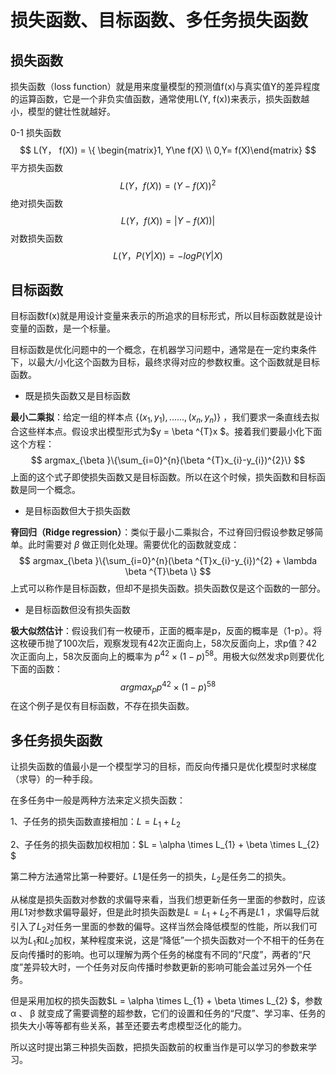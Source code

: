 # 损失函数、目标函数、多任务损失函数

## 损失函数

损失函数（loss function）就是用来度量模型的预测值f(x)与真实值Y的差异程度的运算函数，它是一个非负实值函数，通常使用L(Y, f(x))来表示，损失函数越小，模型的健壮性就越好。

0-1 损失函数
$$
L(Y， f(X)) = \{ \begin{matrix}1, Y\ne f(X) \\ 0,Y= f(X)\end{matrix}
$$
平方损失函数
$$
L(Y， f(X)) = (Y  - f(X))^{2}
$$
绝对损失函数
$$
L(Y， f(X)) = \left | Y  - f(X)) \right | 
$$
对数损失函数
$$
L(Y， P(Y|X)) = -logP(Y|X)
$$

## 目标函数

目标函数f(x)就是用设计变量来表示的所追求的目标形式，所以目标函数就是设计变量的函数，是一个标量。

目标函数是优化问题中的一个概念，在机器学习问题中，通常是在一定约束条件下，以最大/小化这个函数为目标，最终求得对应的参数权重。这个函数就是目标函数。

- 既是损失函数又是目标函数

**最小二乘拟**：给定一组的样本点 $\{(x_{1}, y_{1}),......,(x_{n}, y_{n})\}$ ，我们要求一条直线去拟合这些样本点。假设求出模型形式为$y = \beta ^{T}x $。接着我们要最小化下面这个方程：
$$
argmax_{\beta }\{\sum_{i=0}^{n}(\beta ^{T}x_{i}-y_{i})^{2}\}
$$
上面的这个式子即使损失函数又是目标函数。所以在这个时候，损失函数和目标函数是同一个概念。

- 是目标函数但大于损失函数

  

**脊回归（Ridge regression）**：类似于最小二乘拟合，不过脊回归假设参数足够简单。此时需要对 $\beta$ 做正则化处理。需要优化的函数就变成：
$$
argmax_{\beta }\{\sum_{i=0}^{n}(\beta ^{T}x_{i}-y_{i})^{2} + \lambda \beta ^{T}\beta \}
$$
上式可以称作是目标函数，但却不是损失函数。损失函数仅是这个函数的一部分。

- 是目标函数但没有损失函数

**极大似然估计**：假设我们有一枚硬币，正面的概率是p，反面的概率是（1-p）。将这枚硬币抛了100次后，观察发现有42次正面向上，58次反面向上，求p值？42次正面向上，58次反面向上的概率为 $p^{42}\times(1-p)^{58}$。用极大似然发求p则要优化下面的函数：
$$
argmax_{p}p^{42}\times(1-p)^{58}
$$
在这个例子是仅有目标函数，不存在损失函数。



## 多任务损失函数

让损失函数的值最小是一个模型学习的目标，而反向传播只是优化模型时求梯度（求导）的一种手段。

在多任务中一般是两种方法来定义损失函数：

1、子任务的损失函数直接相加：$L = L_{1} + L _{2}$

2、子任务的损失函数加权相加：$L = \alpha \times L_{1} + \beta \times L_{2} $

第二种方法通常比第一种要好。$L{1}$是任务一的损失，$L_{2}$是任务二的损失。

从梯度是损失函数对参数的求偏导来看，当我们想更新任务一里面的参数时，应该用$L{1}$对参数求偏导最好，但是此时损失函数是$L = L_{1} + L _{2}$不再是$L{1}$ ，求偏导后就引入了$L_{2}$对任务一里面的参数的偏导。这样当然会降低模型的性能，所以我们可以为$L_{1}$和$L_{2}$加权，某种程度来说，这是“降低”一个损失函数对一个不相干的任务在反向传播时的影响。也可以理解为两个任务的梯度有不同的“尺度”，两者的“尺度”差异较大时，一个任务对反向传播时参数更新的影响可能会盖过另外一个任务。

但是采用加权的损失函数$L = \alpha \times L_{1} + \beta \times L_{2} $，参数α 、 β 就变成了需要调整的超参数，它们的设置和任务的“尺度”、学习率、任务的损失大小等等都有些关系，甚至还要去考虑模型泛化的能力。

所以这时提出第三种损失函数，把损失函数前的权重当作是可以学习的参数来学习。